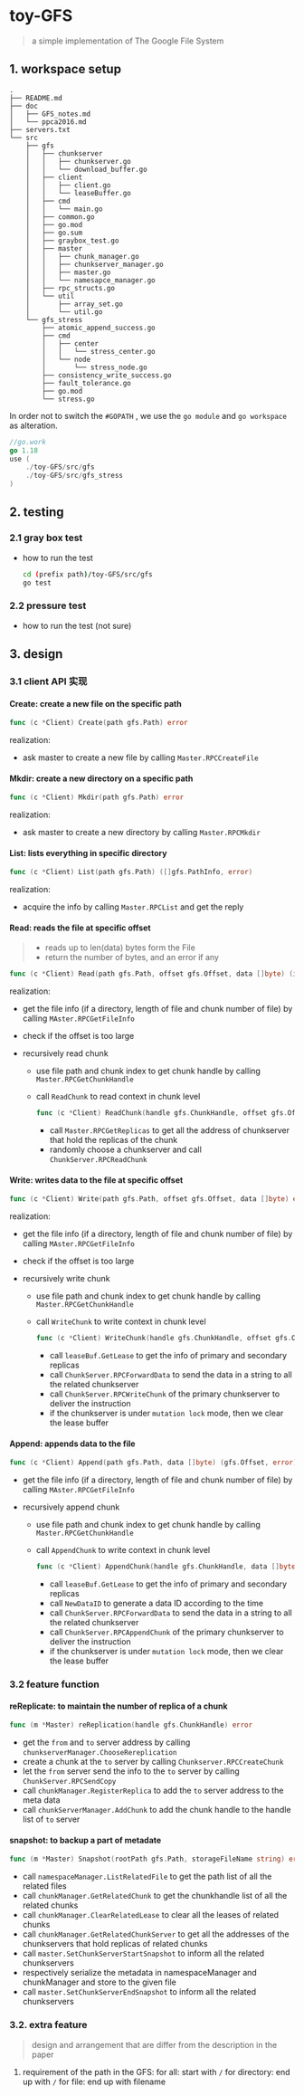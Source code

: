 # toy-GFS

> a simple implementation of The Google File System

## 1. workspace setup

```shell
.
├── README.md
├── doc
│   ├── GFS_notes.md
│   └── ppca2016.md
├── servers.txt
└── src
    ├── gfs
    │   ├── chunkserver
    │   │   ├── chunkserver.go
    │   │   └── download_buffer.go
    │   ├── client
    │   │   ├── client.go
    │   │   └── leaseBuffer.go
    │   ├── cmd
    │   │   └── main.go
    │   ├── common.go
    │   ├── go.mod
    │   ├── go.sum
    │   ├── graybox_test.go
    │   ├── master
    │   │   ├── chunk_manager.go
    │   │   ├── chunkserver_manager.go
    │   │   ├── master.go
    │   │   └── namesapce_manager.go
    │   ├── rpc_structs.go
    │   └── util
    │       ├── array_set.go
    │       └── util.go
    └── gfs_stress
        ├── atomic_append_success.go
        ├── cmd
        │   ├── center
        │   │   └── stress_center.go
        │   └── node
        │       └── stress_node.go
        ├── consistency_write_success.go
        ├── fault_tolerance.go
        ├── go.mod
        └── stress.go

```

In order not to switch the `#GOPATH` , we use the `go module` and `go workspace` as alteration.

```go
//go.work
go 1.18
use (
	./toy-GFS/src/gfs
	./toy-GFS/src/gfs_stress
)
```

## 2. testing

### 2.1 gray box test

- how to run the test

  ```bash
  cd (prefix path)/toy-GFS/src/gfs
  go test
  ```

### 2.2 pressure test

- how to run the test (not sure)

## 3. design

### 3.1 client API 实现

#### Create: create a new file on the specific path

```go
func (c *Client) Create(path gfs.Path) error
```

realization:

- ask master to create a new file by calling `Master.RPCCreateFile`

#### Mkdir: create a new directory on a specific path

```go
func (c *Client) Mkdir(path gfs.Path) error
```

realization:

- ask master to create a new directory by calling `Master.RPCMkdir`

#### List: lists everything in specific directory

```go
func (c *Client) List(path gfs.Path) ([]gfs.PathInfo, error)
```

realization:

- acquire the info by calling `Master.RPCList` and get the reply

#### Read: reads the file at specific offset

> - reads up to len(data) bytes form the File
> - return the number of bytes, and an error if any

```go
func (c *Client) Read(path gfs.Path, offset gfs.Offset, data []byte) (int, error)
```

realization:

- get the file info (if a directory, length of file and chunk number of file) by calling `MAster.RPCGetFileInfo`

- check if the offset is too large

- recursively read chunk

  - use file path and chunk index to get chunk handle by calling `Master.RPCGetChunkHandle`

  - call `ReadChunk` to read context in chunk level

    ```go
    func (c *Client) ReadChunk(handle gfs.ChunkHandle, offset gfs.Offset, data []byte) (int, error)
    ```

    - call `Master.RPCGetReplicas` to get all the address of chunkserver that hold the replicas of the chunk
    - randomly choose a chunkserver and call `ChunkServer.RPCReadChunk`



#### Write: writes data to the file at specific offset

```go
func (c *Client) Write(path gfs.Path, offset gfs.Offset, data []byte) error
```

realization:

- get the file info (if a directory, length of file and chunk number of file) by calling `MAster.RPCGetFileInfo`

- check if the offset is too large

- recursively write chunk

  - use file path and chunk index to get chunk handle by calling `Master.RPCGetChunkHandle`

  - call `WriteChunk` to write context in chunk level

    ```go
    func (c *Client) WriteChunk(handle gfs.ChunkHandle, offset gfs.Offset, data []byte) error 
    ```

    - call `leaseBuf.GetLease` to get the info of primary and secondary replicas
    - call `ChunkServer.RPCForwardData` to send the data in a string to all the related chunkserver
    - call `ChunkServer.RPCWriteChunk` of the primary chunkserver to deliver the instruction
    - if the chunkserver is under `mutation lock` mode, then we clear the lease buffer

#### Append: appends data to the file

```go
func (c *Client) Append(path gfs.Path, data []byte) (gfs.Offset, error) 
```

- get the file info (if a directory, length of file and chunk number of file) by calling `MAster.RPCGetFileInfo`

- recursively append chunk

  - use file path and chunk index to get chunk handle by calling `Master.RPCGetChunkHandle`

  - call `AppendChunk` to write context in chunk level

    ```go
    func (c *Client) AppendChunk(handle gfs.ChunkHandle, data []byte) (gfs.Offset, error)
    ```

    - call `leaseBuf.GetLease` to get the info of primary and secondary replicas
    - call `NewDataID` to generate a data ID according to the time
    - call `ChunkServer.RPCForwardData` to send the data in a string to all the related chunkserver
    - call `ChunkServer.RPCAppendChunk` of the primary chunkserver to deliver the instruction
    - if the chunkserver is under `mutation lock` mode, then we clear the lease buffer



### 3.2 feature function

#### reReplicate: to maintain the number of replica of a chunk

```go
func (m *Master) reReplication(handle gfs.ChunkHandle) error
```

- get the `from` and `to` server address by calling `chunkserverManager.ChooseRereplication`
- create a chunk at the `to` server by calling `Chunkserver.RPCCreateChunk`
- let the `from` server send the info to the `to` server by calling `ChunkServer.RPCSendCopy`
- call `chunkManager.RegisterReplica` to add the `to` server address to the meta data
- call `chunkServerManager.AddChunk` to add the chunk handle to the handle list of `to` server

#### snapshot: to backup a part of metadate

```go
func (m *Master) Snapshot(rootPath gfs.Path, storageFileName string) error 
```

- call `namespaceManager.ListRelatedFile` to get the path list of all the related files
- call `chunkManager.GetRelatedChunk` to get the chunkhandle list of all the related chunks
- call `chunkManager.ClearRelatedLease` to clear all the leases of related chunks
- call `chunkManager.GetRelatedChunkServer` to get all the addresses of the chunkservers that hold replicas of related chunks
- call `master.SetChunkServerStartSnapshot` to inform all the related chunkservers
- respectively serialize the metadata in namespaceManager and chunkManager and store to the given file
- call `master.SetChunkServerEndSnapshot` to inform all the related chunkservers

### 3.2. extra feature

> design and arrangement that are differ from the description in the paper

1. requirement of the path in the GFS:
   for all: start with `/`
   for directory: end up with `/`
   for file: end up with filename
